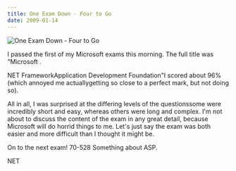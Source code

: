 ```yaml
---
title: One Exam Down - Four to Go
date: 2009-01-14
---
```


![One Exam Down - Four to Go](https://source.unsplash.com/LuQ2ex5HY3c/1600x900)

I passed the first of my Microsoft exams this morning. The full title was "Microsoft .

NET FrameworkApplication Development Foundation"I scored about 96% (which annoyed me actuallygetting so close to a perfect mark, but not doing so).

All in all, I was surprised at the differing levels of the questionssome were incredibly short and easy, whereas others were long and complex. I'm not about to discuss the content of the exam in any great detail, because Microsoft will do horrid things to me. Let's just say the exam was both easier and more difficult than I thought it might be.

On to the next exam! 70-528 Something about ASP.

NET